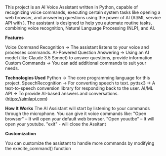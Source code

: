 This project is an AI Voice Assistant written in Python, capable of recognizing voice commands, executing certain system tasks like opening a web browser, and answering questions using the power of AI (AI/ML service API with ).
The assistant is designed to help you automate routine tasks, combining voice recognition, Natural Language Processing (NLP), and AI.

**Features**

Voice Command Recognition -> The assistant listens to your voice and processes commands.
AI-Powered Question Answering -> Using an AI model (like Claude 3.5 Sonnet) to answer questions, provide information
Custom Commands -> You can add additional commands to suit your needs.

**Technologies Used**
Python -> The core programming language for this project.
SpeechRecognition -> For converting speech to text.
pyttsx3 -> A text-to-speech conversion library for responding back to the user.
AI/ML API -> To provide AI-based answers and conversations. (https://aimlapi.com)

**How It Works**
The AI Assistant will start by listening to your commands through the microphone.
You can give it voice commands like:
  "Open browser" – It will open your default web browser.
  "Open youutbe" – It will open your youtube.
  "exit" - will close the Assitant

**Customization**

You can customize the assistant to handle more commands by modifying the execite_command() function


  
